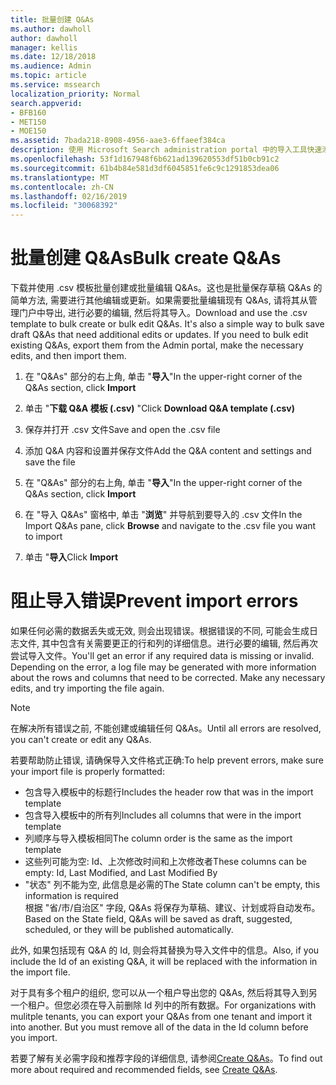 ```yaml
---
title: 批量创建 Q&As
ms.author: dawholl
author: dawholl
manager: kellis
ms.date: 12/18/2018
ms.audience: Admin
ms.topic: article
ms.service: mssearch
localization_priority: Normal
search.appverid:
- BFB160
- MET150
- MOE150
ms.assetid: 7bada218-8908-4956-aae3-6ffaeef384ca
description: 使用 Microsoft Search administration portal 中的导入工具快速添加对常见问题的解答
ms.openlocfilehash: 53f1d167948f6b621ad139620553df51b0cb91c2
ms.sourcegitcommit: 61b4b84e581d3df6045851fe6c9c1291853dea06
ms.translationtype: MT
ms.contentlocale: zh-CN
ms.lasthandoff: 02/16/2019
ms.locfileid: "30068392"
---
```

# <a name="bulk-create-qas"></a><span data-ttu-id="ebb03-103">批量创建 Q&As</span><span class="sxs-lookup"><span data-stu-id="ebb03-103">Bulk create Q&As</span></span>

<span data-ttu-id="ebb03-p101">下载并使用 .csv 模板批量创建或批量编辑 Q&As。这也是批量保存草稿 Q&As 的简单方法, 需要进行其他编辑或更新。如果需要批量编辑现有 Q&As, 请将其从管理门户中导出, 进行必要的编辑, 然后将其导入。</span><span class="sxs-lookup"><span data-stu-id="ebb03-p101">Download and use the .csv template to bulk create or bulk edit Q&As. It's also a simple way to bulk save draft Q&As that need additional edits or updates. If you need to bulk edit existing Q&As, export them from the Admin portal, make the necessary edits, and then import them.</span></span>
  
1. <span data-ttu-id="ebb03-107">在 "Q&As" 部分的右上角, 单击 "**导入**"</span><span class="sxs-lookup"><span data-stu-id="ebb03-107">In the upper-right corner of the Q&As section, click **Import**</span></span>
    
2. <span data-ttu-id="ebb03-108">单击 "**下载 Q&A 模板 (.csv)** "</span><span class="sxs-lookup"><span data-stu-id="ebb03-108">Click **Download Q&A template (.csv)**</span></span>
    
3. <span data-ttu-id="ebb03-109">保存并打开 .csv 文件</span><span class="sxs-lookup"><span data-stu-id="ebb03-109">Save and open the .csv file</span></span>
    
4. <span data-ttu-id="ebb03-110">添加 Q&A 内容和设置并保存文件</span><span class="sxs-lookup"><span data-stu-id="ebb03-110">Add the Q&A content and settings and save the file</span></span>
    
5. <span data-ttu-id="ebb03-111">在 "Q&As" 部分的右上角, 单击 "**导入**"</span><span class="sxs-lookup"><span data-stu-id="ebb03-111">In the upper-right corner of the Q&As section, click **Import**</span></span>
    
6. <span data-ttu-id="ebb03-112">在 "导入 Q&As" 窗格中, 单击 "**浏览**" 并导航到要导入的 .csv 文件</span><span class="sxs-lookup"><span data-stu-id="ebb03-112">In the Import Q&As pane, click **Browse** and navigate to the .csv file you want to import</span></span> 
    
7. <span data-ttu-id="ebb03-113">单击 "**导入**</span><span class="sxs-lookup"><span data-stu-id="ebb03-113">Click **Import**</span></span>

# <a name="prevent-import-errors"></a><span data-ttu-id="ebb03-114">阻止导入错误</span><span class="sxs-lookup"><span data-stu-id="ebb03-114">Prevent import errors</span></span>      
<span data-ttu-id="ebb03-p102">如果任何必需的数据丢失或无效, 则会出现错误。根据错误的不同, 可能会生成日志文件, 其中包含有关需要更正的行和列的详细信息。进行必要的编辑, 然后再次尝试导入文件。</span><span class="sxs-lookup"><span data-stu-id="ebb03-p102">You'll get an error if any required data is missing or invalid. Depending on the error, a log file may be generated with more information about the rows and columns that need to be corrected. Make any necessary edits, and try importing the file again.</span></span>

> [!NOTE]
> <span data-ttu-id="ebb03-118">在解决所有错误之前, 不能创建或编辑任何 Q&As。</span><span class="sxs-lookup"><span data-stu-id="ebb03-118">Until all errors are resolved, you can't create or edit any Q&As.</span></span> 

<span data-ttu-id="ebb03-119">若要帮助防止错误, 请确保导入文件格式正确:</span><span class="sxs-lookup"><span data-stu-id="ebb03-119">To help prevent errors, make sure your import file is properly formatted:</span></span>
- <span data-ttu-id="ebb03-120">包含导入模板中的标题行</span><span class="sxs-lookup"><span data-stu-id="ebb03-120">Includes the header row that was in the import template</span></span>
- <span data-ttu-id="ebb03-121">包含导入模板中的所有列</span><span class="sxs-lookup"><span data-stu-id="ebb03-121">Includes all columns that were in the import template</span></span>
- <span data-ttu-id="ebb03-122">列顺序与导入模板相同</span><span class="sxs-lookup"><span data-stu-id="ebb03-122">The column order is the same as the import template</span></span>
- <span data-ttu-id="ebb03-123">这些列可能为空: Id、上次修改时间和上次修改者</span><span class="sxs-lookup"><span data-stu-id="ebb03-123">These columns can be empty: Id, Last Modified, and Last Modified By</span></span>
- <span data-ttu-id="ebb03-124">"状态" 列不能为空, 此信息是必需的</span><span class="sxs-lookup"><span data-stu-id="ebb03-124">The State column can't be empty, this information is required</span></span>  
<span data-ttu-id="ebb03-125">根据 "省/市/自治区" 字段, Q&As 将保存为草稿、建议、计划或将自动发布。</span><span class="sxs-lookup"><span data-stu-id="ebb03-125">Based on the State field, Q&As will be saved as draft, suggested, scheduled, or they will be published automatically.</span></span>

<span data-ttu-id="ebb03-126">此外, 如果包括现有 Q&A 的 Id, 则会将其替换为导入文件中的信息。</span><span class="sxs-lookup"><span data-stu-id="ebb03-126">Also, if you include the Id of an existing Q&A, it will be replaced with the information in the import file.</span></span>

<span data-ttu-id="ebb03-p103">对于具有多个租户的组织, 您可以从一个租户导出您的 Q&As, 然后将其导入到另一个租户。但您必须在导入前删除 Id 列中的所有数据。</span><span class="sxs-lookup"><span data-stu-id="ebb03-p103">For organizations with mulitple tenants, you can export your Q&As from one tenant and import it into another. But you must remove all of the data in the Id column before you import.</span></span>

<span data-ttu-id="ebb03-129">若要了解有关必需字段和推荐字段的详细信息, 请参阅[Create Q&As](create-qas.md)。</span><span class="sxs-lookup"><span data-stu-id="ebb03-129">To find out more about required and recommended fields, see [Create Q&As](create-qas.md).</span></span>

  

